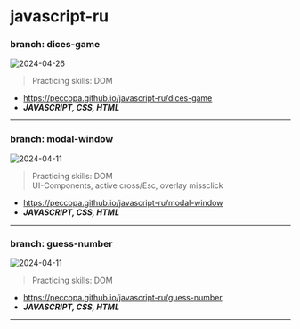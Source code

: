 # javascript-ru
### branch: dices-game
![2024-04-26](https://peccopa.github.io/javascript-ru/dices-game/dices-game)
>Practicing skills: DOM
- https://peccopa.github.io/javascript-ru/dices-game
- ***JAVASCRIPT, CSS, HTML***
___
### branch: modal-window
![2024-04-11](https://github.com/Peccopa/javascript-ru/assets/119999253/24641a55-a635-42d1-a9aa-6ad0ac9087e2)
>Practicing skills: DOM  
>UI-Components, active cross/Esc, overlay missclick
- https://peccopa.github.io/javascript-ru/modal-window
- ***JAVASCRIPT, CSS, HTML***
___
### branch: guess-number
![2024-04-11](https://github.com/Peccopa/javascript-ru/assets/119999253/deb73192-1e95-45a4-82fb-ff1f869eb223)
>Practicing skills: DOM
- https://peccopa.github.io/javascript-ru/guess-number
- ***JAVASCRIPT, CSS, HTML***
___
